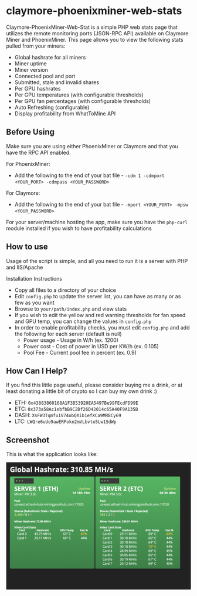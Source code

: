 # claymore-phoenixminer-web-stats
Claymore-PhoenixMiner-Web-Stat is a simple PHP web stats page that utilizes the remote monitoring ports (JSON-RPC API) available on Claymore Miner and PhoenixMiner. This page allows you to view the following stats pulled from your miners:

* Global hashrate for all miners
* Miner uptime
* Miner version
* Connected pool and port
* Submitted, stale and invalid shares
* Per GPU hashrates
* Per GPU temperatures (with configurable thresholds)
* Per GPU fan percentages (with configurable thresholds)
* Auto Refreshing (configurable)
* Display profitability from WhatToMine API


## Before Using

Make sure you are using either PhoenixMiner or Claymore and that you have the RPC API enabled.

For PhoenixMiner:
* Add the following to the end of your bat file - `-cdm 1 -cdmport <YOUR_PORT> -cdmpass <YOUR_PASSWORD>`

For Claymore:
* Add the following to the end of your bat file - `-mport <YOUR_PORT> -mpsw <YOUR_PASSWORD>`

For your server/machine hosting the app, make sure you have the `php-curl` module installed if you wish to have profitability calculations

## How to use

Usage of the script is simple, and all you need to run it is a server with PHP and IIS/Apache

Installation Instructions

* Copy all files to a directory of your choice
* Edit `config.php` to update the server list, you can have as many or as few as you want
* Browse to `your/path/index.php` and view stats
* If you wish to edit the yellow and red warning thresholds for fan speed and GPU temp, you can change the values in `config.php`
* In order to enable profitability checks, you must edit `config.php` and add the following for each server (default is null)
   * Power usage - Usage in W/h (ex. 1200)
   * Power cost - Cost of power in USD per KW/h (ex. 0.105)
   * Pool Fee - Current pool fee in percent (ex. 0.9)
   
   
## How Can I Help?

If you find this little page useful, please consider buying me a drink, or at least donating a little bit of crypto so I can buy my own drink :)

* ETH: `0x43883860168A1F3B53920EA5497Be99FEcdFD99E`
* ETC: `0x373a58Ac1ebfbB9C2Df26D42014c65A40F9A135B`
* DASH: `XsFW3Tqmfu1V74obQXib1efXCa9MR8Cy69`
* LTC: `LWQre6uUo9awERFokn2mVLbvto5Lw1SdWp`

## Screenshot

This is what the application looks like:

![Screenshot of claymore-phoenixminer-web-stats](https://raw.githubusercontent.com/JaymZZZZ/claymore-phoenixminer-web-stats/master/screenshot.png)

